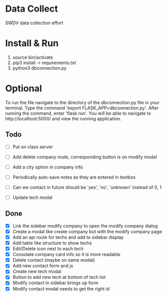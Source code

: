 # Data Collect
SWDV data collection effort

# Install & Run

1. source bin/activate
2. pip3 install -r requirements.txt
3. python3 dbconnection.py

# Optional

To run the file navigate to the directory of the dbconnection.py file in your terminal. Type the command 'export FLASK_APP=dbconnection.py'.
After running the command, enter 'flask run'. You will be able to navigate to http://localhost:5000/ and view the running application.

## Todo

- [ ] Put on class server
- [ ] Add delete company route, corresponding button is on modify modal
- [ ] Add a city option in company info
- [ ] Periodically auto-save notes as they are entered in textbox
- [ ] Can we contact in future should be 'yes', 'no', 'unknown' instead of 0, 1
- [ ] Update tech modal


## Done

- [x] Link the sidebar modify company to open the modify company dialog
- [x] Create a modal like create company but with the modify company page
- [x] Add an api route for techs and add to sidebar display
- [x] Add table like structure to show techs
- [x] Edit/Delete icon next to each tech
- [x] Consolate company card info so it is more readable
- [x] Delete contact (maybe on same modal)
- [x] Add new contact form and js
- [x] Create new tech modal
- [x] Button to add new tech at bottom of tech list
- [x] Modify contact in sidebar brings up form
- [x] Modify contact modal needs to get the right id
